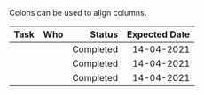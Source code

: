 

Colons can be used to align columns.

| Task        | Who          | Status  |   Expected Date  |
| ---------- |:-------------:| -------:|-------:|
|            |               | Completed|     14-04-2021  |
|            |      |   Completed | 14-04-2021          | 
|            |      |    Completed | 14-04-2021          |

